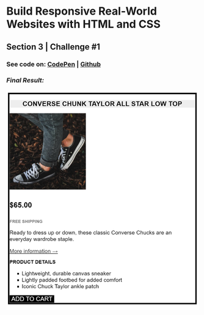 # Build Responsive Real-World Websites with HTML and CSS

## Section 3 | Challenge #1

### See code on: [CodePen](https://codepen.io/alilosoft/pen/BarmEWb) | [Github](../02-Challenges)

### _Final Result:_

![Result](screenshot.jpg)
